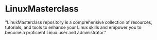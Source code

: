 # LinuxMasterclass
"LinuxMasterclass repository is a comprehensive collection of resources, tutorials, and tools to enhance your Linux skills and empower you to become a proficient Linux user and administrator."
